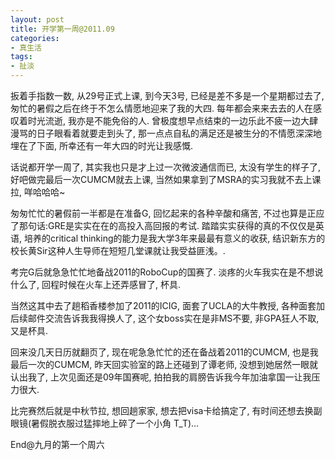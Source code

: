```yaml
---
layout: post
title: 开学第一周@2011.09
categories:
- 真生活
tags:
- 扯淡
---
```


扳着手指数一数, 从29号正式上课, 到今天3号, 已经是差不多是一个星期都过去了, 匆忙的暑假之后在终于不怎么情愿地迎来了我的大四. 每年都会来来去去的人在感叹着时光流逝, 我亦是不能免俗的人. 曾极度想早点结束的一边乐此不疲一边大肆漫骂的日子眼看着就要走到头了, 那一点点自私的满足还是被生分的不情愿深深地埋在了下面, 所幸还有一年大四的时光让我感慨.

话说都开学一周了, 其实我也只是才上过一次微波通信而已, 太没有学生的样子了, 好吧做完最后一次CUMCM就去上课, 当然如果拿到了MSRA的实习我就不去上课拉, 咩哈哈哈~

匆匆忙忙的暑假前一半都是在准备G, 回忆起来的各种辛酸和痛苦, 不过也算是正应了那句话:GRE是实实在在的高投入高回报的考试. 踏踏实实获得的真的不仅仅是英语, 培养的critical thinking的能力是我大学3年来最最有意义的收获, 结识新东方的校长黄Sir这种人生导师在短短几堂课就让我受益匪浅。.

考完G后就急急忙忙地备战2011的RoboCup的国赛了. 淡疼的火车我实在是不想说什么了, 回程时候在火车上还弄感冒了, 杯具.

当然这其中去了趟稻香楼参加了2011的ICIG, 面套了UCLA的大牛教授, 各种面套加后续邮件交流告诉我我得换人了, 这个女boss实在是非MS不要, 非GPA狂人不取, 又是杯具.

回来没几天日历就翻页了, 现在呢急急忙忙的还在备战着2011的CUMCM, 也是我最后一次的CUMCM, 昨天回实验室的路上还碰到了谭老师, 没想到她居然一眼就认出我了, 上次见面还是09年国赛呢, 拍拍我的肩膀告诉我今年加油拿国一让我压力很大.

比完赛然后就是中秋节拉, 想回趟家家, 想去把visa卡给搞定了, 有时间还想去换副眼镜(暑假脱衣服过猛摔地上碎了一个小角 T_T)...

End@九月的第一个周六
